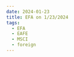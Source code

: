 ```yaml
---
date: 2024-01-23
title: EFA on 1/23/2024
tags: 
  - EFA
  - EAFE
  - MSCI
  - foreign
---
```

<div class="post">
<snapshot-grid 
    :reports="['2024/01/22/CTA/EFA', '2024/01/23/CTA/EFA', '2024/01/23/MTP/EFA']"
    chart="2024/01/23/Chart/EFA"
/>
<p>

</p>
<p>

</p>
</div>